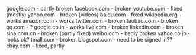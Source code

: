 google.com - partly broken
facebook.com - broken
youtube.com - fixed (mostly)
yahoo.com - broken (videos)
baidu.com - fixed
wikipedia.org - works
amazon.com - works
twitter.com - broken
taobao.com - broken
qq.com - ?
google.co.in - works
live.com - broken
linkedin.com - broken
sina.com.cn - broken (partly fixed)
weibo.com - badly broken
yahoo.co.jp - looks ok?
tmall.com - broken
blogspot.com - need to be signed in??
ebay.com - fixed, partly
